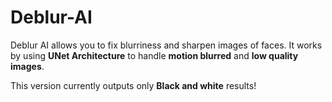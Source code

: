 # Deblur-AI
Deblur AI allows you to fix blurriness and sharpen images of faces. It works by using **UNet Architecture** to handle **motion blurred** and **low quality images**.

This version currently outputs only **Black and white** results!
